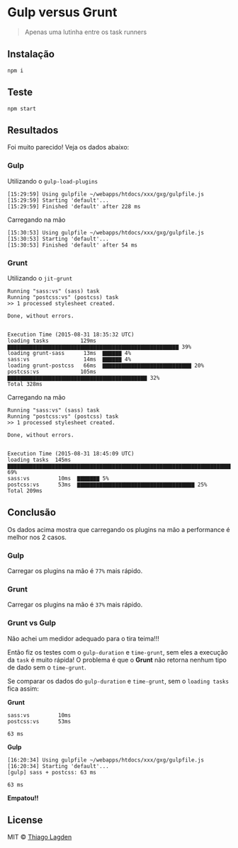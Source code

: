 # Gulp versus Grunt

> Apenas uma lutinha entre os task runners


## Instalação

```
npm i
```

## Teste

```
npm start
```

## Resultados

Foi muito parecido!
Veja os dados abaixo:

### Gulp

Utilizando o `gulp-load-plugins`

```
[15:29:59] Using gulpfile ~/webapps/htdocs/xxx/gxg/gulpfile.js
[15:29:59] Starting 'default'...
[15:29:59] Finished 'default' after 228 ms
```

Carregando na mão

```
[15:30:53] Using gulpfile ~/webapps/htdocs/xxx/gxg/gulpfile.js
[15:30:53] Starting 'default'...
[15:30:53] Finished 'default' after 54 ms
```

### Grunt

Utilizando o `jit-grunt`

```
Running "sass:vs" (sass) task
Running "postcss:vs" (postcss) task
>> 1 processed stylesheet created.

Done, without errors.


Execution Time (2015-08-31 18:35:32 UTC)
loading tasks          129ms  ▇▇▇▇▇▇▇▇▇▇▇▇▇▇▇▇▇▇▇▇▇▇▇▇▇▇▇▇▇▇▇▇▇▇▇▇▇▇▇▇▇▇▇▇▇▇▇▇▇▇▇▇▇▇ 39%
loading grunt-sass      13ms  ▇▇▇▇▇▇ 4%
sass:vs                 14ms  ▇▇▇▇▇▇ 4%
loading grunt-postcss   66ms  ▇▇▇▇▇▇▇▇▇▇▇▇▇▇▇▇▇▇▇▇▇▇▇▇▇▇▇▇ 20%
postcss:vs             105ms  ▇▇▇▇▇▇▇▇▇▇▇▇▇▇▇▇▇▇▇▇▇▇▇▇▇▇▇▇▇▇▇▇▇▇▇▇▇▇▇▇▇▇▇▇ 32%
Total 328ms
```

Carregando na mão

```
Running "sass:vs" (sass) task
Running "postcss:vs" (postcss) task
>> 1 processed stylesheet created.

Done, without errors.


Execution Time (2015-08-31 18:45:09 UTC)
loading tasks  145ms  ▇▇▇▇▇▇▇▇▇▇▇▇▇▇▇▇▇▇▇▇▇▇▇▇▇▇▇▇▇▇▇▇▇▇▇▇▇▇▇▇▇▇▇▇▇▇▇▇▇▇▇▇▇▇▇▇▇▇▇▇▇▇▇▇▇▇▇▇▇▇▇▇▇▇▇▇▇▇▇▇▇▇▇▇▇▇▇▇▇▇▇▇▇▇▇▇▇▇▇▇▇ 69%
sass:vs         10ms  ▇▇▇▇▇▇▇ 5%
postcss:vs      53ms  ▇▇▇▇▇▇▇▇▇▇▇▇▇▇▇▇▇▇▇▇▇▇▇▇▇▇▇▇▇▇▇▇▇▇▇▇▇ 25%
Total 209ms
```

## Conclusão

Os dados acima mostra que carregando os plugins na mão a performance é melhor nos 2 casos.

### Gulp

Carregar os plugins na mão é `77%` mais rápido.

### Grunt

Carregar os plugins na mão é `37%` mais rápido.

### Grunt vs Gulp

Não achei um medidor adequado para o tira teima!!!

Então fiz os testes com o `gulp-duration` e `time-grunt`, sem eles a execução da `task` é muito rápida!
O problema é que o **Grunt** não retorna nenhum tipo de dado sem o `time-grunt`.

Se comparar os dados do `gulp-duration` e `time-grunt`, sem o `loading tasks` fica assim:

**Grunt**

```
sass:vs         10ms
postcss:vs      53ms
```

`63 ms`

**Gulp**

```
[16:20:34] Using gulpfile ~/webapps/htdocs/xxx/gxg/gulpfile.js
[16:20:34] Starting 'default'...
[gulp] sass + postcss: 63 ms
```

`63 ms`

**Empatou!!**


## License

MIT © [Thiago Lagden](http://lagden.in)
